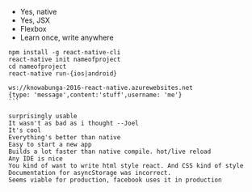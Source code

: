 
* Yes, native
* Yes, JSX
* Flexbox
* Learn once, write anywhere

````
npm install -g react-native-cli
react-native init nameofproject
cd nameofproject
react-native run-{ios|android}
````

````
ws://knowabunga-2016-react-native.azurewebsites.net
{type: 'message',content:'stuff',username: 'me'}
```

surprisingly usable
It wasn't as bad as i thought --Joel
It's cool
Everything's better than native
Easy to start a new app
Builds a lot faster than native compile. hot/live reload
Any IDE is nice
You kind of want to write html style react. And CSS kind of style
Documentation for asyncStorage was incorrect.
Seems viable for production, facebook uses it in production